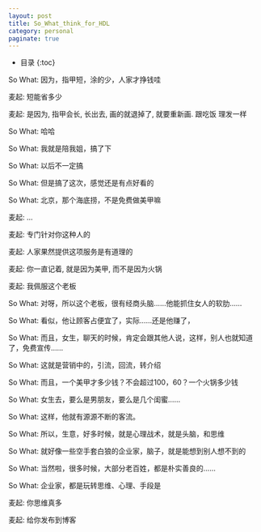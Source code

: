 ```yaml
---
layout: post
title: So_What_think_for_HDL
category: personal
paginate: true
---
```

* 目录
{:toc}

So What:
因为，指甲短，涂的少，人家才挣钱哇  

麦起:
短能省多少  

麦起:
是因为, 指甲会长, 长出去, 画的就退掉了, 就要重新画. 跟吃饭 理发一样  

So What:
哈哈  

So What:
我就是陪我姐，搞了下  

So What:
以后不一定搞  

So What:
但是搞了这次，感觉还是有点好看的  

So What:
北京，那个海底捞，不是免费做美甲嘛  

麦起:
...  

麦起:
专门针对你这种人的  

麦起:
人家果然提供这项服务是有道理的  

麦起:
你一直记着, 就是因为美甲, 而不是因为火锅  

麦起:
我佩服这个老板  

So What:
对呀，所以这个老板，很有经商头脑……他能抓住女人的软肋……  

So What:
看似，他让顾客占便宜了，实际……还是他赚了，  

So What:
而且，女生，聊天的时候，肯定会跟其他人说，这样，别人也就知道了，免费宣传……  

So What:
这就是营销中的，引流，回流，转介绍  

So What:
而且，一个美甲才多少钱？不会超过100，60？一个火锅多少钱  

So What:
女生去，要么是男朋友，要么是几个闺蜜……  

So What:
这样，他就有源源不断的客流。  

So What:
所以，生意，好多时候，就是心理战术，就是头脑，和思维  

So What:
就好像一些空手套白狼的企业家，脑子，就是能想到别人想不到的  

So What:
当然啦，很多时候，大部分老百姓，都是朴实善良的……  

So What:
企业家，都是玩转思维、心理、手段是  

麦起:
你思维真多  

麦起:
给你发布到博客  


